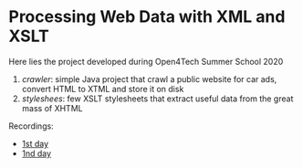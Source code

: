 # Processing Web Data with XML and XSLT 

Here lies the project developed during Open4Tech Summer School 2020

1. *crawler*: simple Java project that crawl a public website for car ads, convert HTML to XTML and store it on disk
1. *styleshees*: few XSLT stylesheets that extract useful data from the great mass of XHTML

Recordings:
* [1st day](https://www.youtube.com/watch?v=WuaRTdGhmdY)
* [1nd day](https://www.youtube.com/watch?v=uwsyr4xFEJY)
